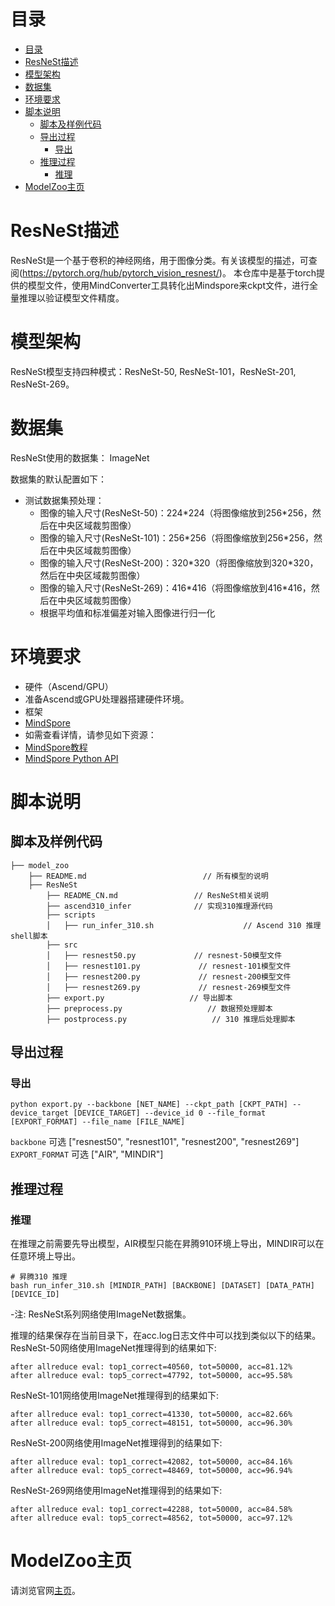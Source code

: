 # 目录

<!-- TOC -->

- [目录](#目录)
- [ResNeSt描述](#resnest描述)
- [模型架构](#模型架构)
- [数据集](#数据集)
- [环境要求](#环境要求)
- [脚本说明](#脚本说明)
    - [脚本及样例代码](#脚本及样例代码)
    - [导出过程](#导出过程)
        - [导出](#导出)
    - [推理过程](#推理过程)
        - [推理](#推理)
- [ModelZoo主页](#modelzoo主页)

<!-- /TOC -->

# ResNeSt描述

ResNeSt是一个基于卷积的神经网络，用于图像分类。有关该模型的描述，可查阅(https://pytorch.org/hub/pytorch_vision_resnest/)。
本仓库中是基于torch提供的模型文件，使用MindConverter工具转化出Mindspore来ckpt文件，进行全量推理以验证模型文件精度。

# 模型架构

ResNeSt模型支持四种模式：ResNeSt-50, ResNeSt-101，ResNeSt-201, ResNeSt-269。

# 数据集

ResNeSt使用的数据集： ImageNet

数据集的默认配置如下：

- 测试数据集预处理：
    - 图像的输入尺寸(ResNeSt-50)：224\*224（将图像缩放到256\*256，然后在中央区域裁剪图像）
    - 图像的输入尺寸(ResNeSt-101)：256\*256（将图像缩放到256\*256，然后在中央区域裁剪图像）
    - 图像的输入尺寸(ResNeSt-200)：320\*320（将图像缩放到320\*320，然后在中央区域裁剪图像）
    - 图像的输入尺寸(ResNeSt-269)：416\*416（将图像缩放到416\*416，然后在中央区域裁剪图像）
    - 根据平均值和标准偏差对输入图像进行归一化

# 环境要求

- 硬件（Ascend/GPU）
- 准备Ascend或GPU处理器搭建硬件环境。
- 框架
- [MindSpore](https://www.mindspore.cn/install)
- 如需查看详情，请参见如下资源：
- [MindSpore教程](https://www.mindspore.cn/tutorials/zh-CN/master/index.html)
- [MindSpore Python API](https://www.mindspore.cn/docs/api/zh-CN/master/index.html)

# 脚本说明

## 脚本及样例代码

```shell
├── model_zoo
    ├── README.md                          // 所有模型的说明
    ├── ResNeSt
        ├── README_CN.md                 // ResNeSt相关说明
        ├── ascend310_infer              // 实现310推理源代码
        ├── scripts
        │   ├── run_infer_310.sh                    // Ascend 310 推理shell脚本
        ├── src
        │   ├── resnest50.py             // resnest-50模型文件
        │   ├── resnest101.py             // resnest-101模型文件
        │   ├── resnest200.py             // resnest-200模型文件
        │   ├── resnest269.py             // resnest-269模型文件
        ├── export.py                   // 导出脚本
        ├── preprocess.py                   // 数据预处理脚本
        ├── postprocess.py                   // 310 推理后处理脚本
```

## 导出过程

### 导出

```shell
python export.py --backbone [NET_NAME] --ckpt_path [CKPT_PATH] --device_target [DEVICE_TARGET] --device_id 0 --file_format [EXPORT_FORMAT] --file_name [FILE_NAME]
```

`backbone` 可选 ["resnest50", "resnest101", "resnest200", "resnest269"]
`EXPORT_FORMAT` 可选 ["AIR", "MINDIR"]

## 推理过程

### 推理

在推理之前需要先导出模型，AIR模型只能在昇腾910环境上导出，MINDIR可以在任意环境上导出。

```shell
# 昇腾310 推理
bash run_infer_310.sh [MINDIR_PATH] [BACKBONE] [DATASET] [DATA_PATH] [DEVICE_ID]
```

-注: ResNeSt系列网络使用ImageNet数据集。

推理的结果保存在当前目录下，在acc.log日志文件中可以找到类似以下的结果。
ResNeSt-50网络使用ImageNet推理得到的结果如下:

  ```log
  after allreduce eval: top1_correct=40560, tot=50000, acc=81.12%
  after allreduce eval: top5_correct=47792, tot=50000, acc=95.58%
  ```

ResNeSt-101网络使用ImageNet推理得到的结果如下:

  ```log
  after allreduce eval: top1_correct=41330, tot=50000, acc=82.66%
  after allreduce eval: top5_correct=48151, tot=50000, acc=96.30%
  ```

ResNeSt-200网络使用ImageNet推理得到的结果如下:

  ```log
  after allreduce eval: top1_correct=42082, tot=50000, acc=84.16%
  after allreduce eval: top5_correct=48469, tot=50000, acc=96.94%
  ```  

ResNeSt-269网络使用ImageNet推理得到的结果如下:

  ```log
  after allreduce eval: top1_correct=42288, tot=50000, acc=84.58%
  after allreduce eval: top5_correct=48562, tot=50000, acc=97.12%
  ```

# ModelZoo主页

 请浏览官网[主页](https://gitee.com/mindspore/models)。
